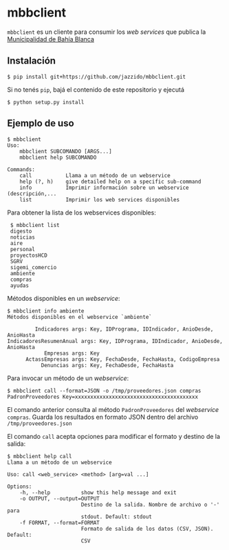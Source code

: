 mbbclient
=========

`mbbclient` es un cliente para consumir los *web services* que publica
la [Municipalidad de Bahía Blanca](http://www.bahiablanca.gov.ar)

## Instalación

    $ pip install git+https://github.com/jazzido/mbbclient.git
    
Si no tenés `pip`, bajá el contenido de este repositorio y ejecutá

    $ python setup.py install
    
## Ejemplo de uso

    $ mbbclient
    Uso:
        mbbclient SUBCOMANDO [ARGS...]
        mbbclient help SUBCOMANDO

    Commands:
        call           Llama a un método de un webservice
        help (?, h)    give detailed help on a specific sub-command
        info           Imprimir información sobre un webservice (descripción,...
        list           Imprimir los web services disponibles
        
Para obtener la lista de los webservices disponibles:

     $ mbbclient list
     digesto
     noticias
     aire
     personal
     proyectosHCD
     SGRV
     sigemi_comercio
     ambiente
     compras
     ayudas

Métodos disponibles en un *webservice*:

    $ mbbclient info ambiente
    Métodos disponibles en el webservice `ambiente`
    
             Indicadores args: Key, IDPrograma, IDIndicador, AnioDesde, AnioHasta
    IndicadoresResumenAnual args: Key, IDPrograma, IDIndicador, AnioDesde, AnioHasta
                Empresas args: Key
          ActassEmpresas args: Key, FechaDesde, FechaHasta, CodigoEmpresa
               Denuncias args: Key, FechaDesde, FechaHasta

Para invocar un método de un *webservice*:

    $ mbbclient call --format=JSON -o /tmp/proveedores.json compras
    PadronProveedores Key=xxxxxxxxxxxxxxxxxxxxxxxxxxxxxxxxxxxxxxxx
    
El comando anterior consulta al método `PadronProveedores` del
*webservice* `compras`. Guarda los resultados en formato JSON dentro
del archivo `/tmp/proveedores.json`

El comando `call` acepta opciones para modificar el formato y destino
de la salida:

    $ mbbclient help call 
    Llama a un método de un webservice
    
    Uso: call <web_service> <method> [arg=val ...]
    
    Options:
        -h, --help          show this help message and exit
        -o OUTPUT, --output=OUTPUT
                            Destino de la salida. Nombre de archivo o '-' para
                            stdout. Default: stdout
        -f FORMAT, --format=FORMAT
                            Formato de salida de los datos (CSV, JSON). Default:
                            CSV
                            
